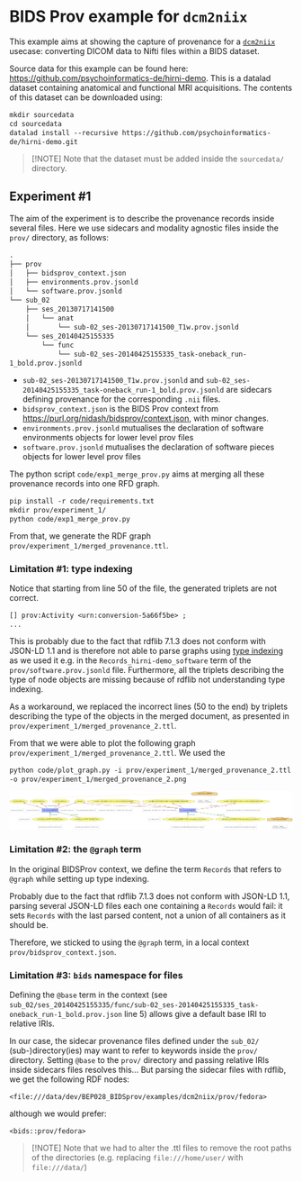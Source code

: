 # BIDS Prov example for `dcm2niix`

This example aims at showing the capture of provenance for a [`dcm2niix`](https://github.com/rordenlab/dcm2niix) usecase: converting DICOM data to Nifti files within a BIDS dataset.

Source data for this example can be found here: https://github.com/psychoinformatics-de/hirni-demo. This is a datalad dataset containing anatomical and functional MRI acquisitions. The contents of this dataset can be downloaded using:
```shell
mkdir sourcedata
cd sourcedata
datalad install --recursive https://github.com/psychoinformatics-de/hirni-demo.git
```

> [!NOTE] Note that the dataset must be added inside the `sourcedata/` directory.


## Experiment #1

The aim of the experiment is to describe the provenance records inside several files. Here we use sidecars and modality agnostic files inside the `prov/` directory, as follows:
```
.
├── prov
│   ├── bidsprov_context.json
│   ├── environments.prov.jsonld
│   └── software.prov.jsonld
└── sub_02
    ├── ses_20130717141500
    │   └── anat
    │       └── sub-02_ses-20130717141500_T1w.prov.jsonld
    └── ses_20140425155335
        └── func
            └── sub-02_ses-20140425155335_task-oneback_run-1_bold.prov.jsonld
```

* `sub-02_ses-20130717141500_T1w.prov.jsonld` and `sub-02_ses-20140425155335_task-oneback_run-1_bold.prov.jsonld` are sidecars defining provenance for the corresponding `.nii` files.
* `bidsprov_context.json` is the BIDS Prov context from https://purl.org/nidash/bidsprov/context.json, with minor changes.
* `environments.prov.jsonld` mutualises the declaration of software environments objects for lower level prov files
* `software.prov.jsonld` mutualises the declaration of software pieces objects for lower level prov files

The python script `code/exp1_merge_prov.py` aims at merging all these provenance records into one RFD graph.

```shell
pip install -r code/requirements.txt
mkdir prov/experiment_1/
python code/exp1_merge_prov.py
```

From that, we generate the RDF graph `prov/experiment_1/merged_provenance.ttl`.

### Limitation #1: type indexing

Notice that starting from line 50 of the file, the generated triplets are not correct.

```turtle
[] prov:Activity <urn:conversion-5a66f5be> ;
...
```

This is probably due to the fact that rdflib 7.1.3 does not conform with JSON-LD 1.1 and is therefore not able to parse graphs using [type indexing](https://www.w3.org/TR/json-ld11/#example-106-indexing-data-in-json-ld-by-type) as we used it e.g. in the `Records_hirni-demo_software` term of the `prov/software.prov.jsonld` file.
Furthermore, all the triplets describing the type of node objects are missing because of rdflib not understanding type indexing.

As a workaround, we replaced the incorrect lines (50 to the end) by triplets describing the type of the objects in the merged document, as presented in `prov/experiment_1/merged_provenance_2.ttl`.

From that we were able to plot the following graph `prov/experiment_1/merged_provenance_2.ttl`. We used the 
```shell
python code/plot_graph.py -i prov/experiment_1/merged_provenance_2.ttl -o prov/experiment_1/merged_provenance_2.png
```

![](/examples/dcm2niix/prov/experiment_1/merged_provenance_2.png)

### Limitation #2: the `@graph` term

In the original BIDSProv context, we define the term `Records` that refers to `@graph` while setting up type indexing.

Probably due to the fact that rdflib 7.1.3 does not conform with JSON-LD 1.1, parsing several JSON-LD files each one containing a `Records` would fail: it sets `Records` with the last parsed content, not a union of all containers as it should be.

Therefore, we sticked to using the `@graph` term, in a local context `prov/bidsprov_context.json`.

### Limitation #3: `bids` namespace for files

Defining the `@base` term in the context (see `sub_02/ses_20140425155335/func/sub-02_ses-20140425155335_task-oneback_run-1_bold.prov.json` line 5) allows give a default base IRI to relative IRIs.

In our case, the sidecar provenance files defined under the `sub_02/` (sub-)directory(ies) may want to refer to keywords inside the `prov/` directory. Setting `@base` to the `prov/` directory and passing relative IRIs inside sidecars files resolves this... But parsing the sidecar files with rdflib, we get the following RDF nodes:

```turtle
<file:///data/dev/BEP028_BIDSprov/examples/dcm2niix/prov/fedora>
```

although we would prefer:

```turtle
<bids::prov/fedora>
```

> [!NOTE] Note that we had to alter the .ttl files to remove the root paths of the directories (e.g. replacing `file:///home/user/` with  `file:///data/`)
